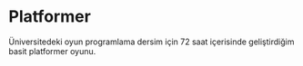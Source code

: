 # Platformer

Üniversitedeki oyun programlama dersim için 72 saat içerisinde geliştirdiğim basit platformer oyunu.

